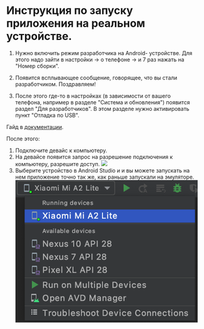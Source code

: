 # Инструкция по запуску приложения на реальном устройстве. 

1. Нужно включить режим разработчика на Android- устройстве. Для этого надо зайти в настройки -> о телефоне -> и 7 раз нажать на "Номер сборки".

2. Появится всплывающее сообщение, говорящее, что вы стали разработчиком. Поздравляем!

3. После этого где-то в настройках (в зависимости от вашего телефона, например в разделе "Система и обновления") появится раздел "Для разработчиков".
В этом разделе нужно активировать пункт "Отладка по USB".

Гайд в [документации](https://developer.android.com/studio/debug/dev-options).

После этого: 
1. Подключите девайс к компьютеру. 
2. На девайсе появится запрос на разрешение подключения к компьютеру, разрешите доступ.
![](1.png)
3. Выберите устройство в Android Studio и и вы можете запускать на нем приложение точно так же, как раньше запускали на эмуляторе.
![](2.png)


